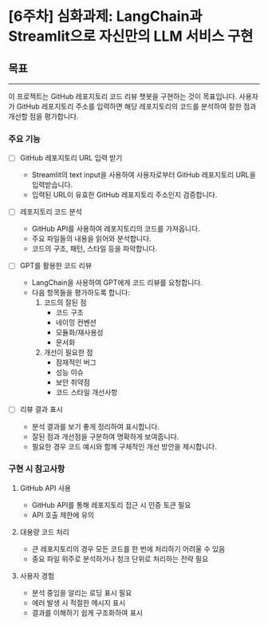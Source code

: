 # [6주차] 심화과제: LangChain과 Streamlit으로 자신만의 LLM 서비스 구현

## 목표

---

이 프로젝트는 GitHub 레포지토리 코드 리뷰 챗봇을 구현하는 것이 목표입니다. 사용자가 GitHub 레포지토리 주소를 입력하면 해당 레포지토리의 코드를 분석하여 잘한 점과 개선할 점을 평가합니다.

### 주요 기능

- [ ] GitHub 레포지토리 URL 입력 받기
    - Streamlit의 text input을 사용하여 사용자로부터 GitHub 레포지토리 URL을 입력받습니다.
    - 입력된 URL이 유효한 GitHub 레포지토리 주소인지 검증합니다.

- [ ] 레포지토리 코드 분석
    - GitHub API를 사용하여 레포지토리의 코드를 가져옵니다.
    - 주요 파일들의 내용을 읽어와 분석합니다.
    - 코드의 구조, 패턴, 스타일 등을 파악합니다.

- [ ] GPT를 활용한 코드 리뷰
    - LangChain을 사용하여 GPT에게 코드 리뷰를 요청합니다.
    - 다음 항목들을 평가하도록 합니다:
        1. 코드의 잘된 점
            - 코드 구조
            - 네이밍 컨벤션
            - 모듈화/재사용성
            - 문서화
        2. 개선이 필요한 점
            - 잠재적인 버그
            - 성능 이슈
            - 보안 취약점
            - 코드 스타일 개선사항

- [ ] 리뷰 결과 표시
    - 분석 결과를 보기 좋게 정리하여 표시합니다.
    - 잘된 점과 개선점을 구분하여 명확하게 보여줍니다.
    - 필요한 경우 코드 예시와 함께 구체적인 개선 방안을 제시합니다.

### 구현 시 참고사항

1. GitHub API 사용
    - GitHub API를 통해 레포지토리 접근 시 인증 토큰 필요
    - API 호출 제한에 유의

2. 대용량 코드 처리
    - 큰 레포지토리의 경우 모든 코드를 한 번에 처리하기 어려울 수 있음
    - 중요 파일 위주로 분석하거나 청크 단위로 처리하는 전략 필요

3. 사용자 경험
    - 분석 중임을 알리는 로딩 표시 필요
    - 에러 발생 시 적절한 메시지 표시
    - 결과를 이해하기 쉽게 구조화하여 표시

